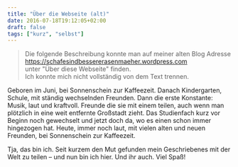 ```yaml
---
title: "Über die Webseite (alt)"
date: 2016-07-18T19:12:05+02:00
draft: false
tags: ["kurz", "selbst"]
---
```


> Die folgende Beschreibung konnte man auf meiner alten Blog Adresse  
> https://schafesindbessererasenmaeher.wordpress.com  
> unter "Über diese Webseite" finden.  
> Ich konnte mich nicht vollständig von dem Text trennen.

Geboren im Juni, bei Sonnenschein zur Kaffeezeit. Danach Kindergarten, Schule, mit ständig wechselnden Freunden. Dann die erste Konstante: Musik, laut und kraftvoll. Freunde die sie mit einem teilen, auch wenn man plötzlich in eine weit entfernte Großstadt zieht. Das Studienfach kurz vor Beginn noch gewechselt und jetzt doch da, wo es einen schon immer hingezogen hat. Heute, immer noch laut, mit vielen alten und neuen Freunden, bei Sonnenschein zur Kaffeezeit.

Tja, das bin ich. Seit kurzem den Mut gefunden mein Geschriebenes mit der Welt zu teilen – und nun bin ich hier. Und ihr auch. Viel Spaß!
